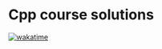 # Cpp course solutions
[![wakatime](https://wakatime.com/badge/user/de483e5f-5bfc-4028-8545-38097cf6f172/project/0e725715-ecdd-4940-a364-810b0c9d46ed.svg)](https://wakatime.com/badge/user/de483e5f-5bfc-4028-8545-38097cf6f172/project/0e725715-ecdd-4940-a364-810b0c9d46ed)